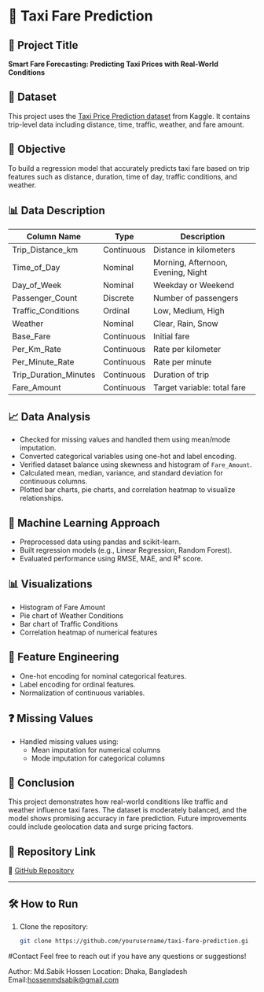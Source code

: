 # 🚕 Taxi Fare Prediction

## 📌 Project Title
**Smart Fare Forecasting: Predicting Taxi Prices with Real-World Conditions**

## 📁 Dataset
This project uses the [Taxi Price Prediction dataset](https://www.kaggle.com/datasets/denkuznetz/taxi-price-prediction) from Kaggle. It contains trip-level data including distance, time, traffic, weather, and fare amount.

## 🎯 Objective
To build a regression model that accurately predicts taxi fare based on trip features such as distance, duration, time of day, traffic conditions, and weather.

## 📊 Data Description

| Column Name             | Type         | Description                                      |
|-------------------------|--------------|--------------------------------------------------|
| Trip_Distance_km        | Continuous   | Distance in kilometers                           |
| Time_of_Day             | Nominal      | Morning, Afternoon, Evening, Night               |
| Day_of_Week             | Nominal      | Weekday or Weekend                               |
| Passenger_Count         | Discrete     | Number of passengers                             |
| Traffic_Conditions      | Ordinal      | Low, Medium, High                                |
| Weather                 | Nominal      | Clear, Rain, Snow                                |
| Base_Fare               | Continuous   | Initial fare                                     |
| Per_Km_Rate             | Continuous   | Rate per kilometer                               |
| Per_Minute_Rate         | Continuous   | Rate per minute                                  |
| Trip_Duration_Minutes   | Continuous   | Duration of trip                                 |
| Fare_Amount             | Continuous   | Target variable: total fare                      |

## 📈 Data Analysis

- Checked for missing values and handled them using mean/mode imputation.
- Converted categorical variables using one-hot and label encoding.
- Verified dataset balance using skewness and histogram of `Fare_Amount`.
- Calculated mean, median, variance, and standard deviation for continuous columns.
- Plotted bar charts, pie charts, and correlation heatmap to visualize relationships.

## 🧠 Machine Learning Approach

- Preprocessed data using pandas and scikit-learn.
- Built regression models (e.g., Linear Regression, Random Forest).
- Evaluated performance using RMSE, MAE, and R² score.

## 📊 Visualizations

- Histogram of Fare Amount
- Pie chart of Weather Conditions
- Bar chart of Traffic Conditions
- Correlation heatmap of numerical features

## 🔄 Feature Engineering

- One-hot encoding for nominal categorical features.
- Label encoding for ordinal features.
- Normalization of continuous variables.

## ❓ Missing Values

- Handled missing values using:
  - Mean imputation for numerical columns
  - Mode imputation for categorical columns

## 📌 Conclusion

This project demonstrates how real-world conditions like traffic and weather influence taxi fares. The dataset is moderately balanced, and the model shows promising accuracy in fare prediction. Future improvements could include geolocation data and surge pricing factors.

## 📎 Repository Link

🔗 [GitHub Repository](https://github.com/yourusername/taxi-fare-prediction)

---

## 🛠️ How to Run

1. Clone the repository:
   ```bash
   git clone https://github.com/yourusername/taxi-fare-prediction.gi

#Contact
Feel free to reach out if you have any questions or suggestions!

Author: Md.Sabik Hossen Location: Dhaka, Bangladesh Email:hossenmdsabik@gmail.com
   
